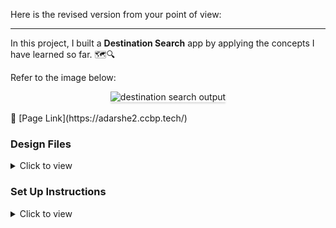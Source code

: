 Here is the revised version from your point of view:

---

In this project, I built a **Destination Search** app by applying the concepts I have learned so far. 🗺️🔍

Refer to the image below:
<br/>
<div style="text-align: center;">
    <img src="https://assets.ccbp.in/frontend/content/react-js/destination-search-output-v2.gif" alt="destination search output" style="max-width:70%;box-shadow:0 2.8px 2.2px rgba(0, 0, 0, 0.12)">
</div>
<br/>
🔗 [Page Link](https://adarshe2.ccbp.tech/)

### Design Files

<details>
<summary>Click to view</summary>

- Extra Small (Size < 576px) and Small (Size >= 576px)
- Medium (Size >= 768px), Large (Size >= 992px) and Extra Large (Size >= 1200px)

</details>

### Set Up Instructions

<details>
<summary>Click to view</summary>

- Download dependencies by running `npm install`
- Start up the app using `npm start`

</details>
